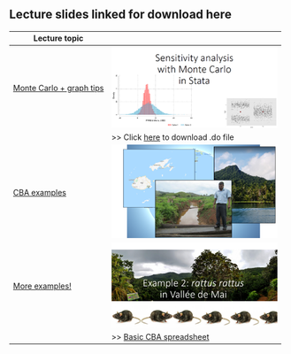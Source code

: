 ## Lecture slides linked for download here

| Lecture topic | |
| --- | --- |
|[Monte Carlo + graph tips](https://canvas.wisc.edu/files/10146269/download?download_frd=1)| <img src="img/mc_slides.png" width="300" alt="MC Slides">|
| | >> Click [here](stata/mc_lecture.do) to download .do file |
|[CBA examples](https://canvas.wisc.edu/files/10146270/download?download_frd=1)| <img src="img/examples.png" width="300" alt="MC Slides">|
|[More examples!](https://canvas.wisc.edu/files/10217293/download?download_frd=1)| <img src="img/rattus.png" width="300" alt="MC Slides">|
| | >> [Basic CBA spreadsheet](https://canvas.wisc.edu/files/10217307/download?download_frd=1)|
